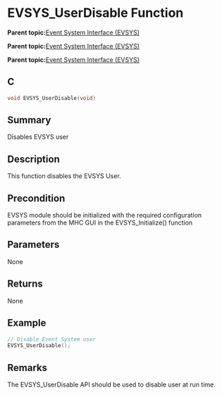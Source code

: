 # EVSYS\_UserDisable Function

**Parent topic:**[Event System Interface \(EVSYS\)](GUID-4123115C-42A7-4EC0-B2DC-4C84BF4B725D.md)

**Parent topic:**[Event System Interface \(EVSYS\)](GUID-7759454F-C614-4AB7-960B-73C072313AB0.md)

**Parent topic:**[Event System Interface \(EVSYS\)](GUID-D902E0B9-6742-44C0-B7DE-F71201692AAA.md)

## C

```c
void EVSYS_UserDisable(void)
```

## Summary

Disables EVSYS user

## Description

This function disables the EVSYS User.

## Precondition

EVSYS module should be initialized with the required configuration parameters from the MHC GUI in the EVSYS\_Initialize\(\) function

## Parameters

None

## Returns

None

## Example

```c
// Disable Event System user
EVSYS_UserDisable();
```

## Remarks

The EVSYS\_UserDisable API should be used to disable user at run time.


